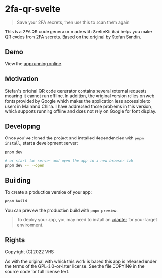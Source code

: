 # 2fa-qr-svelte

> Save your 2FA secrets, then use this to scan them again.

This is a 2FA QR code generator made with SvelteKit that helps you make QR codes from 2FA secrets. Based on [the original](https://stefansundin.github.io/2fa-qr/) by Stefan Sundin.

## Demo

View the [app running online](https://2fa-qr-svelte.vercel.app).

## Motivation

Stefan's original QR code generator contains several external requests meaning it cannot run offline. In addition, the original version relies on web fonts provided by Google which makes the application less accessible to users in Mainland China. I have addressed those problems in this version, which supports running offline and does not rely on Google for font display.

## Developing

Once you've cloned the project and installed dependencies with `pnpm install`, start a development server:

```bash
pnpm dev

# or start the server and open the app in a new browser tab
pnpm dev -- --open
```

## Building

To create a production version of your app:

```bash
pnpm build
```

You can preview the production build with `pnpm preview`.

> To deploy your app, you may need to install an [adapter](https://kit.svelte.dev/docs#adapters) for your target environment.

## Rights

Copyright (C) 2022 VHS

As with the original with which this work is based this app is released under the terms of the GPL-3.0-or-later license. See the file COPYING in the source code for full license text.
